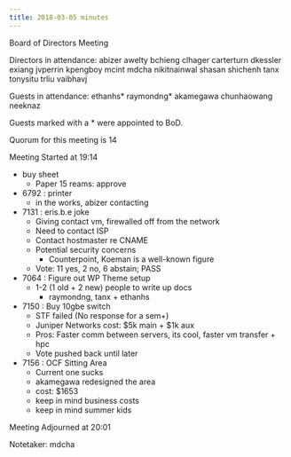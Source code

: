 ```yaml
---
title: 2018-03-05 minutes
---
```

Board of Directors Meeting

Directors in attendance:
abizer
awelty
bchieng
clhager
carterturn
dkessler
exiang
jvperrin
kpengboy
mcint
mdcha
nikitnainwal
shasan
shichenh
tanx
tonysitu
trliu
vaibhavj

Guests in attendance:
ethanhs*
raymondng*
akamegawa
chunhaowang
neeknaz

Guests marked with a * were appointed to BoD.

Quorum for this meeting is 14

Meeting Started at 19:14

* buy sheet
  - Paper 15 reams: approve
* 6792 : printer
  - in the works, abizer contacting
* 7131 : eris.b.e joke
  - Giving contact vm, firewalled off from the network
  - Need to contact ISP
  - Contact hostmaster re CNAME
  - Potential security concerns
    - Counterpoint, Koeman is a well-known figure 
  - Vote: 11 yes, 2 no, 6 abstain; PASS
* 7064 : Figure out WP Theme setup
  - 1-2 (1 old + 2 new) people to write up docs
    - raymondng, tanx + ethanhs
* 7150 : Buy 10gbe switch
  - STF failed (No response for a sem+) 
  - Juniper Networks cost: $5k main + $1k aux
  - Pros: Faster comm between servers, its cool, faster vm transfer + hpc
  - Vote pushed back until later
* 7156 : OCF Sitting Area
  - Current one sucks
  - akamegawa redesigned the area
  - cost: $1653
  - keep in mind business costs
  - keep in mind summer kids


Meeting Adjourned at 20:01

Notetaker: mdcha
